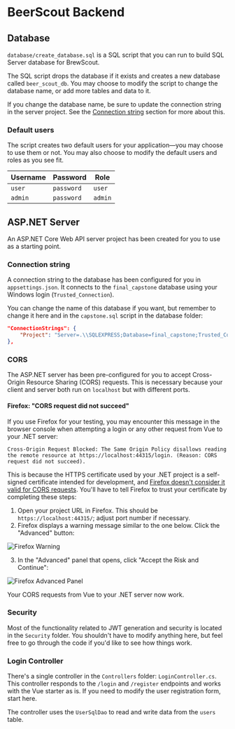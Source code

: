 # BeerScout Backend

## Database

`database/create_database.sql` is a SQL script that you can run to build SQL Server database for BrewScout.

The SQL script drops the database if it exists and creates a new database called `beer_scout_db`. You may choose to modify the script to change the database name, or add more tables and data to it.

If you change the database name, be sure to update the connection string in the server project. See the [Connection string](#connection-string) section for more about this.

### Default users

The script creates two default users for your application—you may choose to use them or not. You may also choose to modify the default users and roles as you see fit.

| Username | Password   | Role    |
| -------- | ---------- | ------- |
| `user`   | `password` | `user`  |
| `admin`  | `password` | `admin` |

## ASP.NET Server

An ASP.NET Core Web API server project has been created for you to use as a starting point.

### Connection string

A connection string to the database has been configured for you in `appsettings.json`. It connects to the `final_capstone` database using your Windows login (`Trusted_Connection`).

You can change the name of this database if you want, but remember to change it here and in the `capstone.sql` script in the database folder:

```json
"ConnectionStrings": {
    "Project": "Server=.\\SQLEXPRESS;Database=final_capstone;Trusted_Connection=True;"
},
```

### CORS

The ASP.NET server has been pre-configured for you to accept Cross-Origin Resource Sharing (CORS) requests. This is necessary because your client and server both run on `localhost` but with different ports.

#### Firefox: "CORS request did not succeed"

If you use Firefox for your testing, you may encounter this message in the browser console when attempting a login or any other request from Vue to your .NET server:

```
Cross-Origin Request Blocked: The Same Origin Policy disallows reading the remote resource at https://localhost:44315/login. (Reason: CORS request did not succeed).
```

This is because the HTTPS certificate used by your .NET project is a self-signed certificate intended for development, and [Firefox doesn't consider it valid for CORS requests](https://developer.mozilla.org/en-US/docs/Web/HTTP/CORS/Errors/CORSDidNotSucceed). You'll have to tell Firefox to trust your certificate by completing these steps:

1. Open your project URL in Firefox. This should be `https://localhost:44315/`; adjust port number if necessary.
2. Firefox displays a warning message similar to the one below. Click the "Advanced" button:

![Firefox Warning](./img/firefox-security-warning.png)

3. In the "Advanced" panel that opens, click "Accept the Risk and Continue":

![Firefox Advanced Panel](./img/firefox-advanced-panel.png)

Your CORS requests from Vue to your .NET server now work.

### Security

Most of the functionality related to JWT generation and security is located in the `Security` folder. You shouldn't have to modify anything here, but feel free to go through the code if you'd like to see how things work.

### Login Controller

There's a single controller in the `Controllers` folder: `LoginController.cs`. This controller responds to the `/login` and `/register` endpoints and works with the Vue starter as is. If you need to modify the user registration form, start here.

The controller uses the `UserSqlDao` to read and write data from the `users` table.
